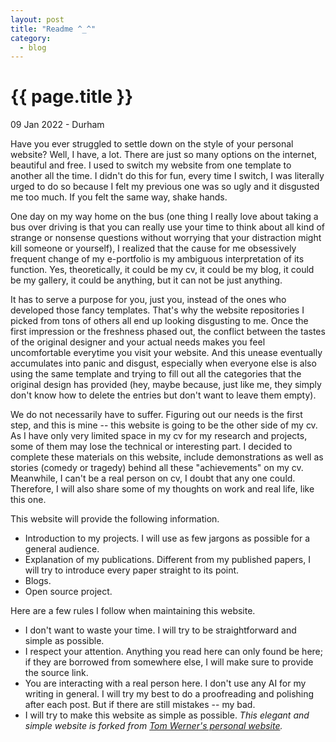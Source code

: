 ```yaml
---
layout: post
title: "Readme ^_^"
category: 
  - blog
---
```


{{ page.title }}
================

<p class="meta">09 Jan 2022 - Durham</p>

Have you ever struggled to settle down on the style of your personal website? Well, I have, a lot. There are just so many options on the internet, beautiful and free. I used to switch my website from one template to another all the time. I didn't do this for fun, every time I switch, I was literally urged to do so because I felt my previous one was so ugly and it disgusted me too much. If you felt the same way, shake hands. 

One day on my way home on the bus (one thing I really love about taking a bus over driving is that you can really use your time to think about all kind of strange or nonsense questions without worrying that your distraction might kill someone or yourself), I realized that the cause for me obsessively frequent change of my e-portfolio is my ambiguous interpretation of its function. 
Yes, theoretically, it could be my cv, it could be my blog, it could be my gallery, it could be anything, but it can not be just anything. 

It has to serve a purpose for you, just you, instead of the ones who developed those fancy templates. That's why the website repositories I picked from tons of others all end up looking disgusting to me. 
Once the first impression or the freshness phased out, the conflict between the tastes of the original designer and your actual needs makes you feel uncomfortable everytime you visit your website. And this unease eventually accumulates into panic and disgust, especially when everyone else is also using the same template and trying to fill out all the categories that the original design has provided (hey, maybe because, just like me, they simply don't know how to delete the entries but don't want to leave them empty). 

We do not necessarily have to suffer. Figuring out our needs is the first step, and this is mine -- this website is going to be the other side of my cv. 
As I have only very limited space in my cv for my research and projects, some of them may lose the technical or interesting part. I decided to complete these materials on this website, include demonstrations as well as stories (comedy or tragedy) behind all these "achievements" on my cv. Meanwhile, I can't be a real person on cv, I doubt that any one could. Therefore, I will also share some of my thoughts on work and real life, like this one. 

This website will provide the following information.
- Introduction to my projects. I will use as few jargons as possible for a general audience.
- Explanation of my publications. Different from my published papers, I will try to introduce every paper straight to its point. 
- Blogs. 
- Open source project. 

Here are a few rules I follow when maintaining this website.
- I don't want to waste your time. I will try to be straightforward and simple as possible. 
- I respect your attention. Anything you read here can only found be here; if they are borrowed from somewhere else, I will make sure to provide the source link. 
- You are interacting with a real person here. I don't use any AI for my writing in general. I will try my best to do a proofreading and polishing after each post. But if there are still mistakes -- my bad.
- I will try to make this website as simple as possible. <em> This elegant and simple website is forked from [Tom Werner's personal website](https://tom.preston-werner.com/). </em>
